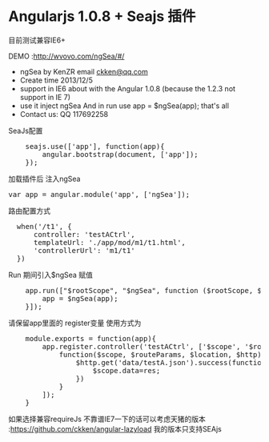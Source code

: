 <h1>Angularjs 1.0.8 + Seajs 插件</h1>
 
 目前测试兼容IE6+
 
 DEMO :http://wvovo.com/ngSea/#/

* ngSea by KenZR email ckken@qq.com
 * Create time 2013/12/5
 * support in IE6 about with the Angular 1.0.8 (because the 1.2.3 not support in IE 7)
 * use it inject ngSea And in run use app = $ngSea(app); that's all
 * Contact us: QQ 117692258

SeaJs配置
<pre>
    seajs.use(['app'], function(app){
        angular.bootstrap(document, ['app']);
    });
</pre>


加载插件后 注入ngSea

<pre>
var app = angular.module('app', ['ngSea']);
</pre>

路由配置方式

<pre>
  when('/t1', {
      controller: 'testACtrl',
      templateUrl: './app/mod/m1/t1.html',
      'controllerUrl': 'm1/t1'
  })
</pre>

Run 期间引入$ngSea 赋值

<pre>
    app.run(["$rootScope", "$ngSea", function ($rootScope, $ngSea) {
        app = $ngSea(app);
    }]);
</pre>

请保留app里面的 register变量
使用方式为
<pre>
    module.exports = function(app){
        app.register.controller('testACtrl', ['$scope', '$routeParams', '$location', '$http',
            function($scope, $routeParams, $location, $http){
                $http.get('data/testA.json').success(function(res){
                    $scope.data=res;
                })
            }
        ]);
    }
</pre>


如果选择兼容requireJs 不靠谱IE7一下的话可以考虑天猪的版本 :https://github.com/ckken/angular-lazyload
我的版本只支持SEAjs
